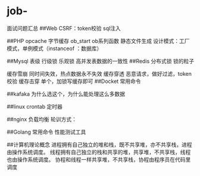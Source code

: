 # job-
面试问题汇总
##Web
CSRF：token校验
sql注入

##PHP
opcache 字节缓存
ob_start ob系列函数 静态文件生成
设计模式：工厂模式，单例模式（instanceof ：数据库）

##Mysql
表级
行级锁 
乐观锁
高并发表数据的一致性
##Redis
分布式锁  锁的粒子

缓存雪崩  同时间失效，热点数据永不失效
缓存穿透  恶意请求，做好过滤，token校验
缓存击穿  单个，加锁写缓存即可
##Docket
常用命令

##kafaka
为什么选这个，为什么能处理这么多数据


##linux
crontab  定时器


##nginx
负载均衡
轮训方式：


##Golang
常用命令
性能测试工具

##计算机理论概念
进程拥有自己独立的堆和栈，既不共享堆，亦不共享栈，进程由操作系统调度。
线程拥有自己独立的栈和共享的堆，共享堆，不共享栈，线程也由操作系统调度。
协程和线程一样共享堆，不共享栈，协程由程序员在代码里调度